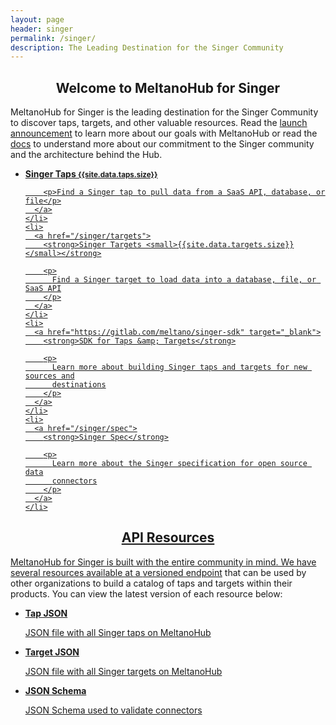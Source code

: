 ```yaml
---
layout: page
header: singer
permalink: /singer/
description: The Leading Destination for the Singer Community
---
```


<h2 style="text-align:center"> Welcome to MeltanoHub for Singer </h2>

  <p>
  MeltanoHub for Singer is the leading destination for the Singer Community to discover
  taps, targets, and other valuable resources. Read the <a href="https://meltano.com/blog">launch announcement</a> to learn more about
  our goals with MeltanoHub or read the <a href="/singer/docs">docs</a> to understand more about our commitment to the Singer community and the architecture behind the Hub.
  </p>


  <ul class="button-grid two-columns">
    <li>
      <a href="/singer/taps">
        <strong>Singer Taps <small>{{site.data.taps.size}}</small></strong>

        <p>Find a Singer tap to pull data from a SaaS API, database, or file</p>
      </a>
    </li>
    <li>
      <a href="/singer/targets">
        <strong>Singer Targets <small>{{site.data.targets.size}}</small></strong>

        <p>
          Find a Singer target to load data into a database, file, or SaaS API
        </p>
      </a>
    </li>
    <li>
      <a href="https://gitlab.com/meltano/singer-sdk" target="_blank">
        <strong>SDK for Taps &amp; Targets</strong>

        <p>
          Learn more about building Singer taps and targets for new sources and
          destinations
        </p>
      </a>
    </li>
    <li>
      <a href="/singer/spec">
        <strong>Singer Spec</strong>

        <p>
          Learn more about the Singer specification for open source data
          connectors
        </p>
      </a>
    </li>
  </ul>

<h2 style="text-align:center" id="api-resources"> API Resources </h2>

  <p>
  MeltanoHub for Singer is built with the entire community in mind. We have several resources available
  at a <a href="/singer/api/v1">versioned endpoint</a> that can be used by other organizations to build a catalog of taps and targets within their products. You can view the latest version of each resource below:

  <ul class="button-grid three-columns">
    <li>
      <a href="/singer/api/v1/taps.json">
        <strong>Tap JSON</strong>
        <p>JSON file with all Singer taps on MeltanoHub</p>
      </a>
    </li>
    <li>
      <a href="/singer/api/v1/targets.json">
        <strong>Target JSON</strong>
        <p>JSON file with all Singer targets on MeltanoHub</p>
      </a>
    </li>
    <li>
      <a href="/singer/api/v1/schema.json">
        <strong>JSON Schema</strong>
        <p>JSON Schema used to validate connectors</p>
      </a>
    </li>
  </ul>
